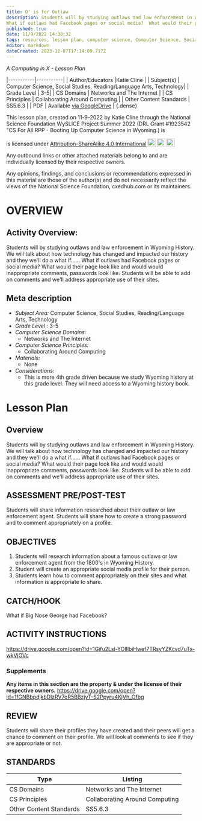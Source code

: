 ```yaml
---
title: O' is for Outlaw
description: Students will by studying outlaws and law enforcement in Wyoming History.  We will talk about how technology has changed and impacted our history and they we'll do a what if...... 
What if outlaws had Facebook pages or social media?  What would their page look like and would would inappropriate comments, passwords look like.  Students will be able to add on comments and we'll address appropriate use of their sites.
published: true
date: 11/9/2022 14:38:32
tags: resources, lesson plan, computer science, Computer Science, Social Studies, Reading/Language Arts, Technology 
editor: markdown
dateCreated: 2023-12-07T17:14:09.717Z
---
```

*A Computing in X - Lesson Plan*

|-----------|-----------|
| Author/Educators |Katie Cline |
| Subject(s) | Computer Science, Social Studies, Reading/Language Arts, Technology|
| Grade Level | 3-5|
| CS Domains | Networks and The Internet |
| CS Principles | Collaborating Around Computing |
| Other Content Standards | SS5.6.3 | 
| PDF | Available [via GoogleDrive](https://drive.google.com/open?id=1u6DXop150BplRWP6PwmbZq90w8mJ7T9I) |
{.dense}






This lesson plan, created on 11-9-2022 by Katie Cline through the National Science Foundation WySLICE Project Summer 2022 (DRL Grant #1923542 "CS For All:RPP - Booting Up Computer Science in Wyoming.) is  <p xmlns:cc="http://creativecommons.org/ns#" >  is licensed under <a href="http://creativecommons.org/licenses/by-sa/4.0/?ref=chooser-v1" target="_blank" rel="license noopener noreferrer" style="display:inline-block;">Attribution-ShareAlike 4.0 International<img style="height:22px!important;margin-left:3px;vertical-align:text-bottom;" src="https://mirrors.creativecommons.org/presskit/icons/cc.svg?ref=chooser-v1"><img style="height:22px!important;margin-left:3px;vertical-align:text-bottom;" src="https://mirrors.creativecommons.org/presskit/icons/by.svg?ref=chooser-v1"><img style="height:22px!important;margin-left:3px;vertical-align:text-bottom;" src="https://mirrors.creativecommons.org/presskit/icons/sa.svg?ref=chooser-v1"></a></p>


Any outbound links or other attached materials belong to and are individually licensed by their respective owners. 


Any opinions, findings, and conclusions or recommendations expressed in this material are those of the author(s) and do not necessarily reflect the views of the National Science Foundation, cxedhub.com or its maintainers.


# OVERVIEW
## Activity Overview:  
Students will by studying outlaws and law enforcement in Wyoming History.  We will talk about how technology has changed and impacted our history and they we'll do a what if...... 
What if outlaws had Facebook pages or social media?  What would their page look like and would would inappropriate comments, passwords look like.  Students will be able to add on comments and we'll address appropriate use of their sites.
## Meta description
+ *Subject Area:* Computer Science, Social Studies, Reading/Language Arts, Technology 
+ *Grade Level :* 3-5 
+ *Computer Science Domains:*
   + Networks and The Internet
+ *Computer Science Principles:*
   + Collaborating Around Computing
+ *Materials:* 
   + None
+ *Considerations:*
   + This is more 4th grade driven because we study Wyoming history at this grade level.  They will need access to a Wyoming history book.


# Lesson Plan
## Overview
Students will by studying outlaws and law enforcement in Wyoming History.  We will talk about how technology has changed and impacted our history and they we'll do a what if...... 
What if outlaws had Facebook pages or social media?  What would their page look like and would would inappropriate comments, passwords look like.  Students will be able to add on comments and we'll address appropriate use of their sites.
## ASSESSMENT PRE/POST-TEST
Students will share information researched about their outlaw or law enforcement agent. 
Students will share how to create a strong password and to comment appropriately on a profile.
## OBJECTIVES
1. Students will research information about a famous outlaws or law enforcement agent from the 1800's in Wyoming History.  
2. Student will create an appropriate social media profile for their person.
3. Students learn how to comment appropriately on their sites and what information is appropriate to share.


## CATCH/HOOK
What if Big Nose George had Facebook?


## ACTIVITY INSTRUCTIONS
https://drive.google.com/open?id=1Gjfu2Lsl-YOlIlbiHwef7TRsyYZKcvd7uTx-wkVjOVc


### Supplements
**Any items in this section are the property & under the license of their respective owners.**
https://drive.google.com/open?id=1fGNBbpdjkbDlzRV7oR5BBzjyT-S2Ppyru4KjVh_Ofbg




## REVIEW
Students will share their profiles they have created and their peers will get a chance to comment on their profile.  We will look at comments to see if they are appropriate or not.
## STANDARDS        
| Type | Listing | 
|-----------|-----------|
| CS Domains  | Networks and The Internet|
| CS Principles   | Collaborating Around Computing|
| Other Content Standards | SS5.6.3  |
